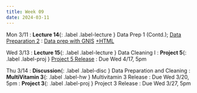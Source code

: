 ```yaml
---
title: Week 09
date: 2024-03-11
---
```

Mon 3/11
: **Lecture 14**{: .label .label-lecture } Data Prep 1 (Contd.); [Data Preparation 2](https://docs.google.com/presentation/d/1wWbrdqc7g94c8MpFZPiW9xh7TbqQMQw1LB_7S1eNeos/edit?usp=sharing)
	: [Data prep with GNIS](https://data101.datahub.berkeley.edu/hub/user-redirect/git-pull?repo=https%3A%2F%2Fgithub.com%2Fcal-data-eng%2Fsp24-materials&urlpath=lab%2Ftree%2Fsp24-materials%2Flecture%2Flec14%2Flec14.ipynb&branch=main) [+HTML](https://www.data101.org/sp24/resources/assets/lectures/lec14/lec14.html)

Wed 3/13
: **Lecture 15**{: .label .label-lecture } Data Cleaning I
: **Project 5**{: .label .label-proj } [Project 5 Release](https://www.data101.org/sp24/resources/project5/)
  : Due Wed 4/17, 5pm

Thu 3/14
: **Discussion**{: .label .label-disc } Data Preparation and Cleaning
: **MultiVitamin 3**{: .label .label-hw } Multivitamin 3 Release
  : Due Wed 3/20, 5pm
: **Project 3**{: .label .label-proj } Project 3 Release
  : Due Wed 3/27, 5pm

